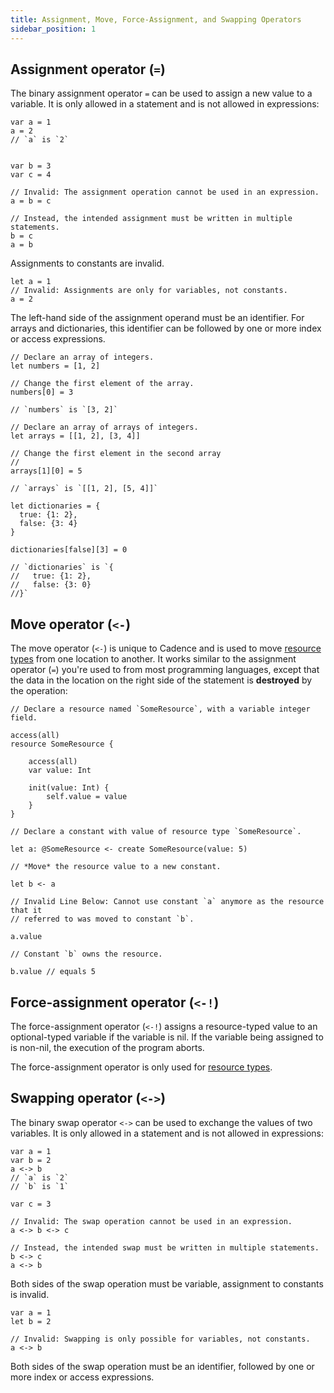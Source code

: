 ```yaml
---
title: Assignment, Move, Force-Assignment, and Swapping Operators
sidebar_position: 1
---
```


## Assignment operator (`=`)

The binary assignment operator `=` can be used to assign a new value to a variable. It is only allowed in a statement and is not allowed in expressions:

```cadence
var a = 1
a = 2
// `a` is `2`


var b = 3
var c = 4

// Invalid: The assignment operation cannot be used in an expression.
a = b = c

// Instead, the intended assignment must be written in multiple statements.
b = c
a = b
```

Assignments to constants are invalid.

```cadence
let a = 1
// Invalid: Assignments are only for variables, not constants.
a = 2
```

The left-hand side of the assignment operand must be an identifier. For arrays and dictionaries, this identifier can be followed by one or more index or access expressions.

```cadence
// Declare an array of integers.
let numbers = [1, 2]

// Change the first element of the array.
numbers[0] = 3

// `numbers` is `[3, 2]`
```

```cadence
// Declare an array of arrays of integers.
let arrays = [[1, 2], [3, 4]]

// Change the first element in the second array
//
arrays[1][0] = 5

// `arrays` is `[[1, 2], [5, 4]]`
```

```cadence
let dictionaries = {
  true: {1: 2},
  false: {3: 4}
}

dictionaries[false][3] = 0

// `dictionaries` is `{
//   true: {1: 2},
//   false: {3: 0}
//}`
```

## Move operator (`<-`)

The move operator (`<-`) is unique to Cadence and is used to move [resource types] from one location to another.  It works similar to the assignment operator (`=`) you're used to from most programming languages, except that the data in the location on the right side of the statement is **destroyed** by the operation:

```cadence
// Declare a resource named `SomeResource`, with a variable integer field.

access(all)
resource SomeResource {
    
    access(all)
    var value: Int

    init(value: Int) {
        self.value = value
    }
}

// Declare a constant with value of resource type `SomeResource`.

let a: @SomeResource <- create SomeResource(value: 5)

// *Move* the resource value to a new constant.

let b <- a

// Invalid Line Below: Cannot use constant `a` anymore as the resource that it
// referred to was moved to constant `b`.

a.value

// Constant `b` owns the resource.

b.value // equals 5
```

## Force-assignment operator (`<-!`)

The force-assignment operator (`<-!`) assigns a resource-typed value to an optional-typed variable if the variable is nil. If the variable being assigned to is non-nil, the execution of the program aborts.

The force-assignment operator is only used for [resource types].

## Swapping operator (`<->`)

The binary swap operator `<->` can be used to exchange the values of two variables. It is only allowed in a statement and is not allowed in expressions:

```cadence
var a = 1
var b = 2
a <-> b
// `a` is `2`
// `b` is `1`

var c = 3

// Invalid: The swap operation cannot be used in an expression.
a <-> b <-> c

// Instead, the intended swap must be written in multiple statements.
b <-> c
a <-> b
```

Both sides of the swap operation must be variable, assignment to constants is invalid.

```cadence
var a = 1
let b = 2

// Invalid: Swapping is only possible for variables, not constants.
a <-> b
```

Both sides of the swap operation must be an identifier, followed by one or more index or access expressions.

<!-- Relative links. Will not render on the page -->

[resource types]: ../resources.mdx
